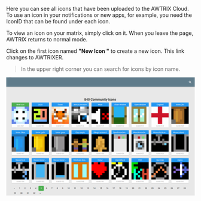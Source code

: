   Here you can see all icons that have been uploaded to the AWTRIX Cloud.  
  To use an icon in your notifications or new apps, for example, you need the IconID that can be found under each icon.

To view an icon on your matrix, simply click on it. When you leave the page, AWTRIX returns to normal mode.

  Click on the first icon named **"New Icon "** to create a new icon. This link changes to AWTRIXER.

  > In the upper right corner you can search for icons by icon name.  


  
  <div align=center>
  <img width="800" src="..\assets\db.gif"/>
  </div>